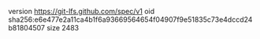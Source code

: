 version https://git-lfs.github.com/spec/v1
oid sha256:e6e477e2a11ca4b1f6a93669564654f04907f9e51835c73e4dccd24b81804507
size 2483
